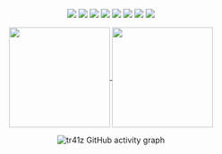 <!-- Programming Languages & Tools -->
<p align="center">
   <img src="https://img.shields.io/badge/C++-00599C?style=for-the-badge&logo=c%2B%2B&logoColor=white" />
   <img src="https://img.shields.io/badge/Java-ED8B00?style=for-the-badge&logo=java&logoColor=white" />
   <img src="https://img.shields.io/badge/C-A8B9CC?style=for-the-badge&logo=c&logoColor=white" />
   <img src="https://img.shields.io/badge/Python-3776AB?style=for-the-badge&logo=python&logoColor=white" />
   <img src="https://img.shields.io/badge/Linux-FCC624?style=for-the-badge&logo=linux&logoColor=black" />
   <img src="https://img.shields.io/badge/Bash-4EAA25?style=for-the-badge&logo=gnu-bash&logoColor=white" />
   <img src="https://img.shields.io/badge/Go-00ADD8?style=for-the-badge&logo=go&logoColor=white" />
   <img src="https://img.shields.io/badge/Git-F05032?style=for-the-badge&logo=git&logoColor=white" />
 </p>

<!-- GitHub Stats & Spotify -->
<p align="center">
  <a href="https://github.com/tr41z">
    <img height=180 align="center" src="https://github-readme-stats.vercel.app/api?username=tr41z&theme=chartreuse-dark&show_icons=true&hide_border=true&icon_color=00ff00&title_color=00ff00&border_radius=10" />
  </a>
   <a href="https://github.com/tr41z">
     <img height=180 align="center" src="https://github-readme-stats.vercel.app/api/top-langs/?username=tr41z&theme=chartreuse-dark&layout=compact&hide_border=true&border_radius=10&title_color=00ff00&hide=jupyter%20notebook,csharp" />
   </a>
 </p>
 
 <p align="center">
   <img src="https://github-readme-activity-graph.vercel.app/graph?username=tr41z&theme=chartreuse-dark" alt="tr41z GitHub activity graph" />
 </p>
